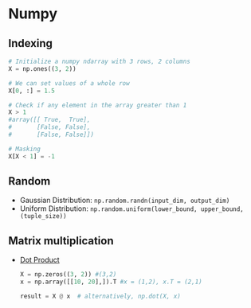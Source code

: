 # Numpy

## Indexing
```Python
# Initialize a numpy ndarray with 3 rows, 2 columns
X = np.ones((3, 2))

# We can set values of a whole row
X[0, :] = 1.5

# Check if any element in the array greater than 1
X > 1
#array([[ True,  True],
#       [False, False],
#       [False, False]])

# Masking
X[X < 1] = -1

```
## Random
- Gaussian Distribution: `np.random.randn(input_dim, output_dim)`
- Uniform Distribution: `np.random.uniform(lower_bound, upper_bound, (tuple_size))`
## Matrix multiplication
- [Dot Product](http://matrixmultiplication.xyz/)
  ```Python
  X = np.zeros((3, 2)) #(3,2)
  x = np.array([[10, 20],]).T #x = (1,2), x.T = (2,1)

  result = X @ x  # alternatively, np.dot(X, x)
  ```
